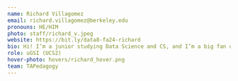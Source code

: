 ```yaml
---
name: Richard Villagomez
email: richard.villagomez@berkeley.edu
pronouns: HE/HIM
photo: staff/richard_v.jpeg
website: https://bit.ly/data8-fa24-richard
bio: Hi! I’m a junior studying Data Science and CS, and I’m a big fan of iced mochas, Mario Kart, and Data 8. My goal is to make data science accessible to everyone!
role: uGSI (UCS2)
hover-photo: hovers/richard_hover.png
team: TAPedagogy
---
```

